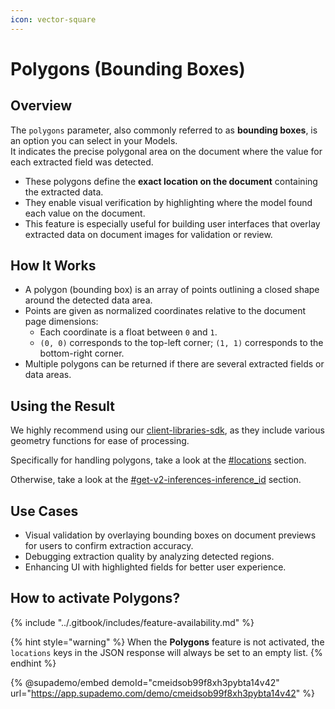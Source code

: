 ```yaml
---
icon: vector-square
---
```


# Polygons (Bounding Boxes)

## Overview

The `polygons` parameter, also commonly referred to as **bounding boxes**, is an option you can select in your Models.\
It indicates the precise polygonal area on the document where the value for each extracted field was detected.

* These polygons define the **exact location on the document** containing the extracted data.
* They enable visual verification by highlighting where the model found each value on the document.
* This feature is especially useful for building user interfaces that overlay extracted data on document images for validation or review.

## How It Works <a href="#how-it-works" id="how-it-works"></a>

* A polygon (bounding box) is an array of points outlining a closed shape around the detected data area.
* Points are given as normalized coordinates relative to the document page dimensions:
  * Each coordinate is a float between `0` and `1`.
  * `(0, 0)` corresponds to the top-left corner; `(1, 1)` corresponds to the bottom-right corner.
* Multiple polygons can be returned if there are several extracted fields or data areas.

## Using the Result <a href="#example-polygon-bounding-box-data" id="example-polygon-bounding-box-data"></a>

We highly recommend using our [client-libraries-sdk](../integrations/client-libraries-sdk/ "mention"), as they include various geometry functions for ease of processing.

Specifically for handling polygons, take a look at the [#locations](../integrations/client-libraries-sdk/process-the-result.md#locations "mention") section.

Otherwise, take a look at the [#get-v2-inferences-inference\_id](../integrations/api-reference.md#get-v2-inferences-inference_id "mention") section.

## Use Cases <a href="#use-cases" id="use-cases"></a>

* Visual validation by overlaying bounding boxes on document previews for users to confirm extraction accuracy.
* Debugging extraction quality by analyzing detected regions.
* Enhancing UI with highlighted fields for better user experience.

## **How to activate Polygons?**

{% include "../.gitbook/includes/feature-availability.md" %}

{% hint style="warning" %}
When the **Polygons** feature is not activated, the `locations` keys in the JSON response will always be set to an empty list.
{% endhint %}

{% @supademo/embed demoId="cmeidsob99f8xh3pybta14v42" url="https://app.supademo.com/demo/cmeidsob99f8xh3pybta14v42" %}
